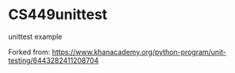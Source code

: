 # CS449unittest
unittest example

Forked from: https://www.khanacademy.org/python-program/unit-testing/6443282411208704 
